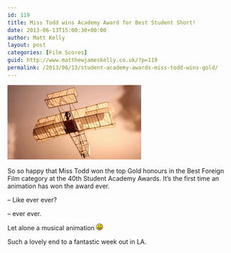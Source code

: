 ```yaml
---
id: 119
title: Miss Todd wins Academy Award for Best Student Short!
date: 2013-06-13T15:00:30+00:00
author: Matt Kelly
layout: post
categories: [Film Scores]
guid: http://www.matthewjameskelly.co.uk/?p=119
permalink: /2013/06/13/student-academy-awards-miss-todd-wins-gold/
---
```

[<img class="alignnone size-medium wp-image-120" alt="Picture 9" src="/mjkwp/wp-content/uploads/2013/06/Picture-9-300x167.png" width="300" height="167" />](/mjkwp/wp-content/uploads/2013/06/Picture-9.png) 

So so happy that Miss Todd won the top Gold honours in the Best Foreign Film category at the 40th Student Academy Awards. It&#8217;s the first time an animation has won the award ever.

&#8211; Like ever ever?

&#8211; ever ever.

Let alone a musical animation <img src="/img/smilies/icon_smile.gif" alt=":)" class="wp-smiley" />

Such a lovely end to a fantastic week out in LA.